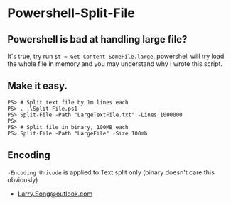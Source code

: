 
# Powershell-Split-File

## Powershell is bad at handling large file?

It's true, try run `$t = Get-Content SomeFile.large`, powershell will try load the whole file in memory and you may understand why I wrote this script.

## Make it easy.

```
PS> # Split text file by 1m lines each
PS> . .\Split-File.ps1
PS> Split-File -Path "LargeTextFile.txt" -Lines 1000000
PS>
PS> # Split file in binary, 100MB each
PS> Split-File -Path "LargeFile" -Size 100mb
```

## Encoding

`-Encoding Unicode` is applied to Text split only (binary doesn't care this obviously)

- Larry.Song@outlook.com
